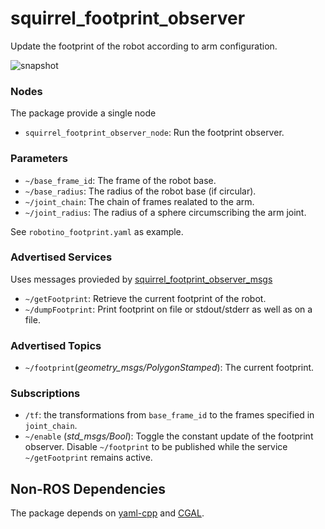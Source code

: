 squirrel_footprint_observer
===========================

Update the footprint of the robot according to arm configuration.

![snapshot](https://github.com/federico-b/squirrel_nav/blob/indigo_dev/squirrel_footprint_observer/doc/snapshot.png)

### Nodes

The package provide a single node

- `squirrel_footprint_observer_node`: Run the footprint observer.

### Parameters
- `~/base_frame_id`: The frame of the robot base.
- `~/base_radius`: The radius of the robot base (if circular).
- `~/joint_chain`: The chain of frames realated to the arm.
- `~/joint_radius`: The radius of a sphere circumscribing the arm joint.

See `robotino_footprint.yaml` as example.

### Advertised Services
Uses messages provieded by [squirrel_footprint_observer_msgs](https://github.com/squirrel-project/squirrel_common/tree/indigo_dev/squirrel_footprint_observer_msgs)
- `~/getFootprint`: Retrieve the current footprint of the robot.
- `~/dumpFootprint`: Print footprint on file or stdout/stderr as well
  as on a file.

### Advertised Topics
- `~/footprint`(*geometry_msgs/PolygonStamped*): The current footprint.

### Subscriptions
- `/tf`: the transformations from `base_frame_id` to the frames
  specified in `joint_chain`.
- `~/enable` (*std_msgs/Bool*): Toggle the constant update of the
  footprint observer. Disable `~/footprint` to be published while the
  service `~/getFootprint` remains active.

## Non-ROS Dependencies
The package depends on [yaml-cpp](https://github.com/jbeder/yaml-cpp)
and [CGAL](https://www.cgal.org/).
